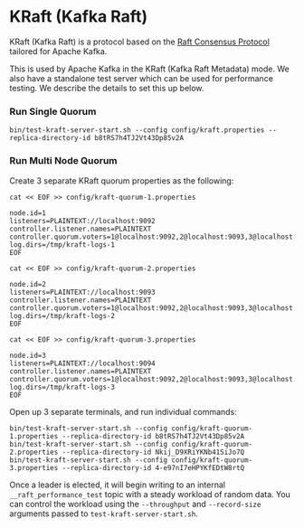 KRaft (Kafka Raft)
==================
KRaft (Kafka Raft) is a protocol based on the [Raft Consensus Protocol](https://www.usenix.org/system/files/conference/atc14/atc14-paper-ongaro.pdf)
tailored for Apache Kafka.

This is used by Apache Kafka in the KRaft (Kafka Raft Metadata) mode. We
also have a standalone test server which can be used for performance testing. We describe the details to set this up below.

### Run Single Quorum ###
    bin/test-kraft-server-start.sh --config config/kraft.properties --replica-directory-id b8tRS7h4TJ2Vt43Dp85v2A

### Run Multi Node Quorum ###
Create 3 separate KRaft quorum properties as the following:

`cat << EOF >> config/kraft-quorum-1.properties`

    node.id=1
    listeners=PLAINTEXT://localhost:9092
    controller.listener.names=PLAINTEXT
    controller.quorum.voters=1@localhost:9092,2@localhost:9093,3@localhost:9094
    log.dirs=/tmp/kraft-logs-1
    EOF

`cat << EOF >> config/kraft-quorum-2.properties`

    node.id=2
    listeners=PLAINTEXT://localhost:9093
    controller.listener.names=PLAINTEXT
    controller.quorum.voters=1@localhost:9092,2@localhost:9093,3@localhost:9094
    log.dirs=/tmp/kraft-logs-2
    EOF

`cat << EOF >> config/kraft-quorum-3.properties`

    node.id=3
    listeners=PLAINTEXT://localhost:9094
    controller.listener.names=PLAINTEXT
    controller.quorum.voters=1@localhost:9092,2@localhost:9093,3@localhost:9094
    log.dirs=/tmp/kraft-logs-3
    EOF

Open up 3 separate terminals, and run individual commands:

    bin/test-kraft-server-start.sh --config config/kraft-quorum-1.properties --replica-directory-id b8tRS7h4TJ2Vt43Dp85v2A
    bin/test-kraft-server-start.sh --config config/kraft-quorum-2.properties --replica-directory-id Nkij_D9XRiYKNb41SiJo7Q
    bin/test-kraft-server-start.sh --config config/kraft-quorum-3.properties --replica-directory-id 4-e97nI7eHPYKfEDtW8rtQ

Once a leader is elected, it will begin writing to an internal
`__raft_performance_test` topic with a steady workload of random data.
You can control the workload using the `--throughput` and `--record-size`
arguments passed to `test-kraft-server-start.sh`.
